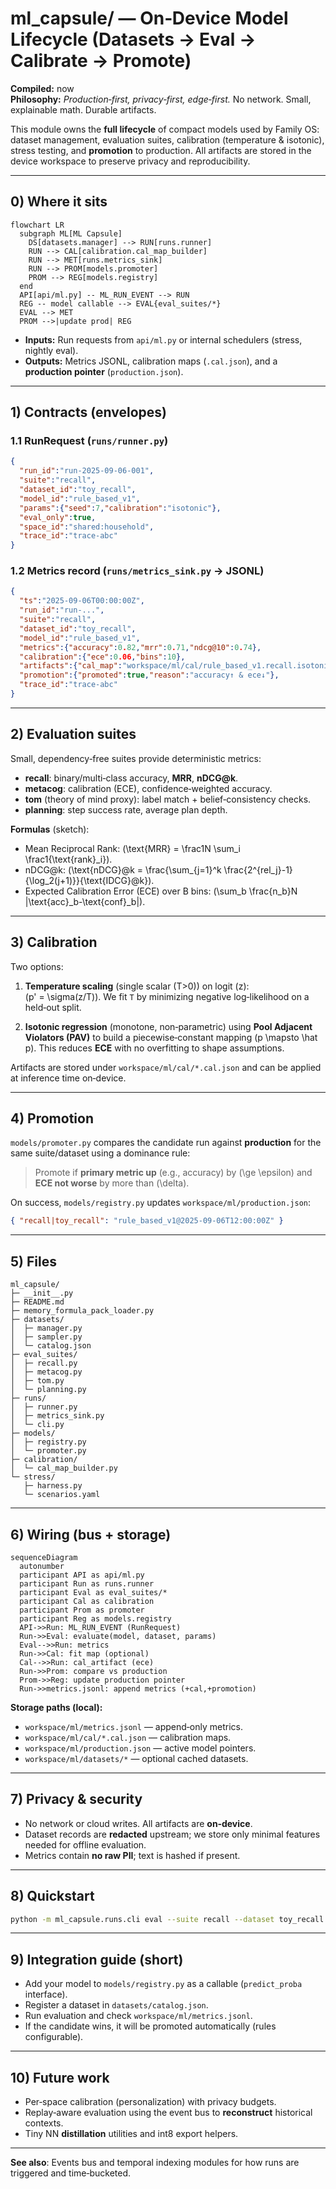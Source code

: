 
# ml_capsule/ — On‑Device Model Lifecycle (Datasets → Eval → Calibrate → Promote)
**Compiled:** now  
**Philosophy:** *Production‑first, privacy‑first, edge‑first.* No network. Small, explainable math. Durable artifacts.

This module owns the **full lifecycle** of compact models used by Family OS: dataset management, evaluation suites,
calibration (temperature & isotonic), stress testing, and **promotion** to production. All artifacts are stored in the
device workspace to preserve privacy and reproducibility.

---

## 0) Where it sits

```mermaid
flowchart LR
  subgraph ML[ML Capsule]
    DS[datasets.manager] --> RUN[runs.runner]
    RUN --> CAL[calibration.cal_map_builder]
    RUN --> MET[runs.metrics_sink]
    RUN --> PROM[models.promoter]
    PROM --> REG[models.registry]
  end
  API[api/ml.py] -- ML_RUN_EVENT --> RUN
  REG -- model callable --> EVAL{eval_suites/*}
  EVAL --> MET
  PROM -->|update prod| REG
```

- **Inputs:** Run requests from `api/ml.py` or internal schedulers (stress, nightly eval).
- **Outputs:** Metrics JSONL, calibration maps (`.cal.json`), and a **production pointer** (`production.json`).

---

## 1) Contracts (envelopes)

### 1.1 RunRequest (`runs/runner.py`)
```json
{
  "run_id":"run-2025-09-06-001",
  "suite":"recall",
  "dataset_id":"toy_recall",
  "model_id":"rule_based_v1",
  "params":{"seed":7,"calibration":"isotonic"},
  "eval_only":true,
  "space_id":"shared:household",
  "trace_id":"trace-abc"
}
```

### 1.2 Metrics record (`runs/metrics_sink.py` → JSONL)
```json
{
  "ts":"2025-09-06T00:00:00Z",
  "run_id":"run-...",
  "suite":"recall",
  "dataset_id":"toy_recall",
  "model_id":"rule_based_v1",
  "metrics":{"accuracy":0.82,"mrr":0.71,"ndcg@10":0.74},
  "calibration":{"ece":0.06,"bins":10},
  "artifacts":{"cal_map":"workspace/ml/cal/rule_based_v1.recall.isotonic.cal.json"},
  "promotion":{"promoted":true,"reason":"accuracy↑ & ece↓"},
  "trace_id":"trace-abc"
}
```

---

## 2) Evaluation suites
Small, dependency‑free suites provide deterministic metrics:

- **recall**: binary/multi‑class accuracy, **MRR**, **nDCG@k**.  
- **metacog**: calibration (ECE), confidence‑weighted accuracy.  
- **tom** (theory of mind proxy): label match + belief‑consistency checks.  
- **planning**: step success rate, average plan depth.

**Formulas** (sketch):  
- Mean Reciprocal Rank: \(\text{MRR} = \frac1N \sum_i \frac1{\text{rank}_i}\).  
- nDCG@k: \(\text{nDCG}@k = \frac{\sum_{j=1}^k \frac{2^{rel_j}-1}{\log_2(j+1)}}{\text{IDCG}@k}\).  
- Expected Calibration Error (ECE) over B bins: \(\sum_b \frac{n_b}N |\text{acc}_b-\text{conf}_b|\).

---

## 3) Calibration
Two options:

1. **Temperature scaling** (single scalar \(T>0\)) on logit \(z\):  
   \(p' = \sigma(z/T)\). We fit `T` by minimizing negative log‑likelihood on a held‑out split.

2. **Isotonic regression** (monotone, non‑parametric) using **Pool Adjacent Violators (PAV)** to build a
   piecewise‑constant mapping \(p \mapsto \hat p\). This reduces **ECE** with no overfitting to shape assumptions.

Artifacts are stored under `workspace/ml/cal/*.cal.json` and can be applied at inference time on‑device.

---

## 4) Promotion
`models/promoter.py` compares the candidate run against **production** for the same suite/dataset using a dominance rule:

> Promote if **primary metric up** (e.g., accuracy) by \(\ge \epsilon\) and **ECE not worse** by more than \(\delta\).

On success, `models/registry.py` updates `workspace/ml/production.json`:

```json
{ "recall|toy_recall": "rule_based_v1@2025-09-06T12:00:00Z" }
```

---

## 5) Files
```
ml_capsule/
├─ __init__.py
├─ README.md
├─ memory_formula_pack_loader.py
├─ datasets/
│  ├─ manager.py
│  ├─ sampler.py
│  └─ catalog.json
├─ eval_suites/
│  ├─ recall.py
│  ├─ metacog.py
│  ├─ tom.py
│  └─ planning.py
├─ runs/
│  ├─ runner.py
│  ├─ metrics_sink.py
│  └─ cli.py
├─ models/
│  ├─ registry.py
│  └─ promoter.py
├─ calibration/
│  └─ cal_map_builder.py
└─ stress/
   ├─ harness.py
   └─ scenarios.yaml
```

---

## 6) Wiring (bus + storage)

```mermaid
sequenceDiagram
  autonumber
  participant API as api/ml.py
  participant Run as runs.runner
  participant Eval as eval_suites/*
  participant Cal as calibration
  participant Prom as promoter
  participant Reg as models.registry
  API->>Run: ML_RUN_EVENT (RunRequest)
  Run->>Eval: evaluate(model, dataset, params)
  Eval-->>Run: metrics
  Run->>Cal: fit map (optional)
  Cal-->>Run: cal_artifact (ece)
  Run->>Prom: compare vs production
  Prom->>Reg: update production pointer
  Run->>metrics.jsonl: append metrics (+cal,+promotion)
```

**Storage paths (local):**
- `workspace/ml/metrics.jsonl` — append‑only metrics.
- `workspace/ml/cal/*.cal.json` — calibration maps.
- `workspace/ml/production.json` — active model pointers.
- `workspace/ml/datasets/*` — optional cached datasets.

---

## 7) Privacy & security
- No network or cloud writes. All artifacts are **on‑device**.
- Dataset records are **redacted** upstream; we store only minimal features needed for offline evaluation.
- Metrics contain **no raw PII**; text is hashed if present.

---

## 8) Quickstart

```bash
python -m ml_capsule.runs.cli eval --suite recall --dataset toy_recall --model rule_based_v1 --calibration isotonic
```

---

## 9) Integration guide (short)
- Add your model to `models/registry.py` as a callable (`predict_proba` interface).
- Register a dataset in `datasets/catalog.json`.
- Run evaluation and check `workspace/ml/metrics.jsonl`.
- If the candidate wins, it will be promoted automatically (rules configurable).

---

## 10) Future work
- Per‑space calibration (personalization) with privacy budgets.
- Replay‑aware evaluation using the event bus to **reconstruct** historical contexts.
- Tiny NN **distillation** utilities and int8 export helpers.

---

**See also**: Events bus and temporal indexing modules for how runs are triggered and time‑bucketed.

